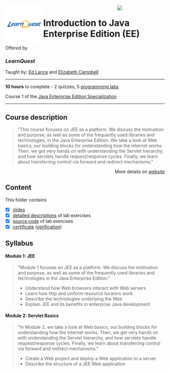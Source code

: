 <a href="https://www.coursera.org/learn/introduction-ee">
  <img src="/img/Java_Enterprise_Edition_Specialization_logo.png" width="150" align="right">
</a>

<img src="/img/LearnQuest_logo.png" width="120" align="left">

# Introduction to Java Enterprise Edition (EE)

Offered by 
### *LearnQuest*

Taught by: [Ed Lance](https://www.coursera.org/instructor/~39758895) and
[Elizabeth Campbell](https://www.coursera.org/instructor/~48400072)

---

**10 hours** to complete - 2 quizzes, 5 [programming labs](./Labs)

Course 1 of the [Java Enterprise Edition Specialization](../) 

---

## Course description

>"This course focuses on JEE as a platform.  We discuss the motivation and purpose, as well as some of the frequently used libraries and technologies, in the Java Enterprise Edition. We take a look at Web basics, our building blocks for understanding how the internet works.  Then, we get very hands on with understanding the Servlet hierarchy, and how servlets handle request/response cycles.  Finally, we learn about transferring control via forward and redirect mechanisms."

<p align="right">More details on <a href="https://www.coursera.org/learn/introduction-ee">website</a></p>

## Content
This folder contains 
- [x] [slides](./Slides/README.md) 
- [x] [detailed descriptions](./Labs) of lab exercises
- [x] [source code](./Codes/solutions) of lab exercises
- [x] [certificate](./Coursera_Certificate_) ([verification](https://))

## Syllabus

#### Module 1: JEE

>"Module 1 focuses on JEE as a platform. We discuss the motivation and purpose, as well as some of the frequently used libraries and technologies in the Java Enterprise Edition."
>- Understand how Web browsers interact with Web servers
>- Learn how http and uniform resource locators work
>- Describe the technologies underlying the Web
>- Explain JEE and its benefits in enterprise Java development

#### Module 2: Servlet Basics

>"In Module 2, we take a look at Web basics, our building blocks for understanding how the internet works. Then, we get very hands on with understanding the Servlet hierarchy, and how servlets handle request/response cycles. Finally, we learn about transferring control via forward and redirect mechanisms."
>- Create a Web project and deploy a Web application to a server 
>- Describe the structure of a JEE Web application
